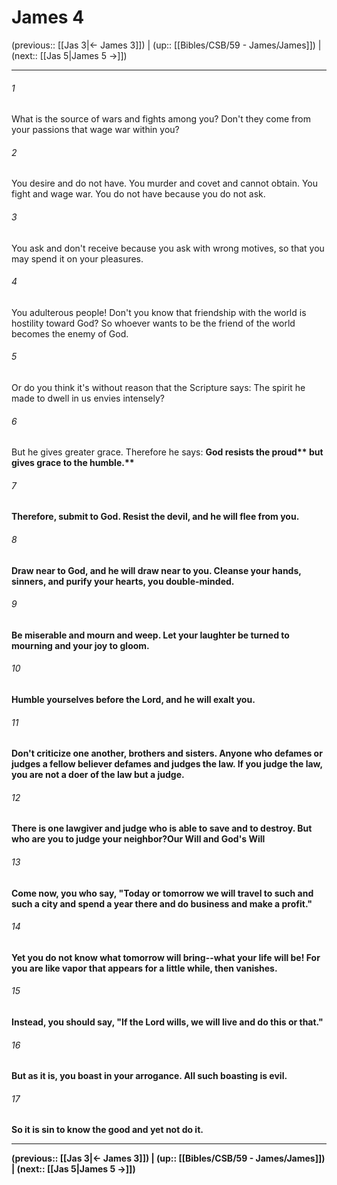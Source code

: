 # James 4

(previous:: [[Jas 3|← James 3]]) | (up:: [[Bibles/CSB/59 - James/James]]) | (next:: [[Jas 5|James 5 →]])

***


###### 1 
What is the source of wars and fights among you? Don't they come from your passions that wage war within you? 

###### 2 
You desire and do not have. You murder and covet and cannot obtain. You fight and wage war. You do not have because you do not ask. 

###### 3 
You ask and don't receive because you ask with wrong motives, so that you may spend it on your pleasures. 

###### 4 
You adulterous people! Don't you know that friendship with the world is hostility toward God? So whoever wants to be the friend of the world becomes the enemy of God. 

###### 5 
Or do you think it's without reason that the Scripture says: The spirit he made to dwell in us envies intensely? 

###### 6 
But he gives greater grace. Therefore he says: <b class="quote">God resists the proud** <b class="quote">but gives grace to the humble.** 

###### 7 
Therefore, submit to God. Resist the devil, and he will flee from you. 

###### 8 
Draw near to God, and he will draw near to you. Cleanse your hands, sinners, and purify your hearts, you double-minded. 

###### 9 
Be miserable and mourn and weep. Let your laughter be turned to mourning and your joy to gloom. 

###### 10 
Humble yourselves before the Lord, and he will exalt you. 

###### 11 
Don't criticize one another, brothers and sisters. Anyone who defames or judges a fellow believer defames and judges the law. If you judge the law, you are not a doer of the law but a judge. 

###### 12 
There is one lawgiver and judge who is able to save and to destroy. But who are you to judge your neighbor?Our Will and God's Will 

###### 13 
Come now, you who say, "Today or tomorrow we will travel to such and such a city and spend a year there and do business and make a profit." 

###### 14 
Yet you do not know what tomorrow will bring--what your life will be! For you are like vapor that appears for a little while, then vanishes. 

###### 15 
Instead, you should say, "If the Lord wills, we will live and do this or that." 

###### 16 
But as it is, you boast in your arrogance. All such boasting is evil. 

###### 17 
So it is sin to know the good and yet not do it.

***

(previous:: [[Jas 3|← James 3]]) | (up:: [[Bibles/CSB/59 - James/James]]) | (next:: [[Jas 5|James 5 →]])
